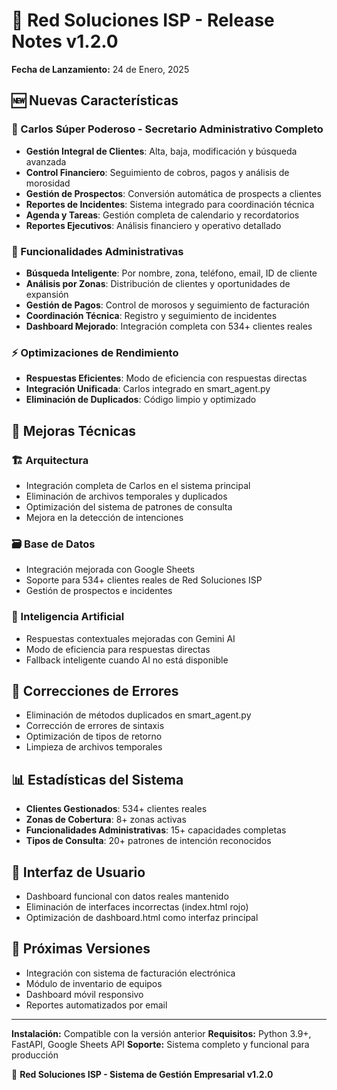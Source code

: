 # 🚀 Red Soluciones ISP - Release Notes v1.2.0

**Fecha de Lanzamiento:** 24 de Enero, 2025

## 🆕 Nuevas Características

### 🤖 Carlos Súper Poderoso - Secretario Administrativo Completo
- **Gestión Integral de Clientes**: Alta, baja, modificación y búsqueda avanzada
- **Control Financiero**: Seguimiento de cobros, pagos y análisis de morosidad
- **Gestión de Prospectos**: Conversión automática de prospects a clientes
- **Reportes de Incidentes**: Sistema integrado para coordinación técnica
- **Agenda y Tareas**: Gestión completa de calendario y recordatorios
- **Reportes Ejecutivos**: Análisis financiero y operativo detallado

### 🎯 Funcionalidades Administrativas
- **Búsqueda Inteligente**: Por nombre, zona, teléfono, email, ID de cliente
- **Análisis por Zonas**: Distribución de clientes y oportunidades de expansión
- **Gestión de Pagos**: Control de morosos y seguimiento de facturación
- **Coordinación Técnica**: Registro y seguimiento de incidentes
- **Dashboard Mejorado**: Integración completa con 534+ clientes reales

### ⚡ Optimizaciones de Rendimiento
- **Respuestas Eficientes**: Modo de eficiencia con respuestas directas
- **Integración Unificada**: Carlos integrado en smart_agent.py
- **Eliminación de Duplicados**: Código limpio y optimizado

## 🔧 Mejoras Técnicas

### 🏗️ Arquitectura
- Integración completa de Carlos en el sistema principal
- Eliminación de archivos temporales y duplicados
- Optimización del sistema de patrones de consulta
- Mejora en la detección de intenciones

### 🗃️ Base de Datos
- Integración mejorada con Google Sheets
- Soporte para 534+ clientes reales de Red Soluciones ISP
- Gestión de prospectos e incidentes

### 🤖 Inteligencia Artificial
- Respuestas contextuales mejoradas con Gemini AI
- Modo de eficiencia para respuestas directas
- Fallback inteligente cuando AI no está disponible

## 🐛 Correcciones de Errores
- Eliminación de métodos duplicados en smart_agent.py
- Corrección de errores de sintaxis
- Optimización de tipos de retorno
- Limpieza de archivos temporales

## 📊 Estadísticas del Sistema
- **Clientes Gestionados**: 534+ clientes reales
- **Zonas de Cobertura**: 8+ zonas activas
- **Funcionalidades Administrativas**: 15+ capacidades completas
- **Tipos de Consulta**: 20+ patrones de intención reconocidos

## 🎨 Interfaz de Usuario
- Dashboard funcional con datos reales mantenido
- Eliminación de interfaces incorrectas (index.html rojo)
- Optimización de dashboard.html como interfaz principal

## 🚦 Próximas Versiones
- Integración con sistema de facturación electrónica
- Módulo de inventario de equipos
- Dashboard móvil responsivo
- Reportes automatizados por email

---

**Instalación:** Compatible con la versión anterior
**Requisitos:** Python 3.9+, FastAPI, Google Sheets API
**Soporte:** Sistema completo y funcional para producción

🏢 **Red Soluciones ISP - Sistema de Gestión Empresarial v1.2.0**
